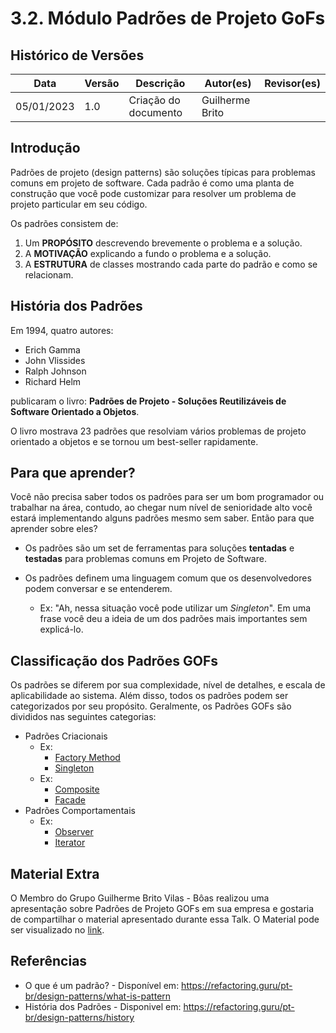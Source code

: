# 3.2. Módulo Padrões de Projeto GoFs

## Histórico de Versões

| Data       | Versão | Descrição            | Autor(es)       | Revisor(es) |
|------------|--------|----------------------|-----------------|-------------|
| 05/01/2023 | 1.0    | Criação do documento | Guilherme Brito |             |

## Introdução

Padrões de projeto (design patterns) são soluções típicas para problemas comuns em projeto de software. Cada padrão é
como uma planta de construção que você pode customizar para resolver um problema de projeto particular em seu código.

Os padrões consistem de:

1. Um **PROPÓSITO** descrevendo brevemente o problema e a solução.
2. A **MOTIVAÇÃO** explicando a fundo o problema e a solução.
3. A **ESTRUTURA** de classes mostrando cada parte do padrão e como se relacionam.

## História dos Padrões

Em 1994, quatro autores:

- Erich Gamma
- John Vlissides
- Ralph Johnson
- Richard Helm

publicaram o livro: **Padrões de Projeto - Soluções Reutilizáveis de Software Orientado a Objetos**.

O livro mostrava 23 padrões que resolviam vários problemas de projeto orientado a objetos e se tornou um best-seller
rapidamente.

## Para que aprender?

Você não precisa saber todos os padrões para ser um bom programador ou trabalhar na área, contudo, ao chegar num nível
de senioridade alto você estará implementando alguns padrões mesmo sem saber. Então para que aprender sobre
eles?

- Os padrões são um set de ferramentas para soluções **tentadas** e **testadas** para problemas comuns em Projeto de
  Software.

- Os padrões definem uma linguagem comum que os desenvolvedores podem conversar e se entenderem.
    - Ex: "Ah, nessa situação você pode utilizar um _Singleton_". Em uma frase você deu a ideia de um dos padrões mais
      importantes sem explicá-lo.

## Classificação dos Padrões GOFs

Os padrões se diferem por sua complexidade, nível de detalhes, e escala de aplicabilidade ao sistema. Além disso, todos
os padrões podem ser categorizados por seu propósito. Geralmente, os Padrões GOFs são divididos nas seguintes
categorias:

- Padrões Criacionais
    - Ex:
        - [Factory Method](/PadroesDeProjeto/gof/criacional/factoryMethod.md)
        - [Singleton](/PadroesDeProjeto/gof/criacional/singleton.md)
    - Ex:
        - [Composite](/PadroesDeProjeto/gof/estrutural/composite.md)
        - [Facade](/PadroesDeProjeto/gof/estrutural/facade.md)
- Padrões Comportamentais
    - Ex:
        - [Observer](/PadroesDeProjeto/gof/comportamental/padraoGofObserver.md#Observer)
        - [Iterator](/PadroesDeProjeto/gof/comportamental/padraoGofIterator.md)

## Material Extra

O Membro do Grupo Guilherme Brito Vilas - Bôas realizou uma apresentação sobre Padrões de Projeto GOFs em sua empresa e
gostaria de compartilhar o material apresentado durante essa
Talk. O Material pode ser visualizado
no [link](https://docs.google.com/presentation/d/1uS72Gt3Y1-n6lr5EDrynKpzOfcoAufwq/edit?usp=sharing&ouid=112500816044962848145&rtpof=true&sd=true).

## Referências

- O que é um padrão? - Disponível em: https://refactoring.guru/pt-br/design-patterns/what-is-pattern
- História dos Padrões - Disponivel em: https://refactoring.guru/pt-br/design-patterns/history